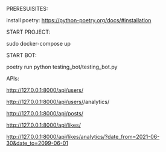 PRERESUISITES:

install poetry:
https://python-poetry.org/docs/#installation

START PROJECT:

sudo docker-compose up

START BOT:

poetry run python testing_bot/testing_bot.py

APIs:

http://127.0.0.1:8000/api/users/

http://127.0.0.1:8000/api/users/<id>/analytics/

http://127.0.0.1:8000/api/posts/
  
http://127.0.0.1:8000/api/likes/
  
http://127.0.0.1:8000/api/likes/analytics/?date_from=2021-06-30&date_to=2099-06-01
